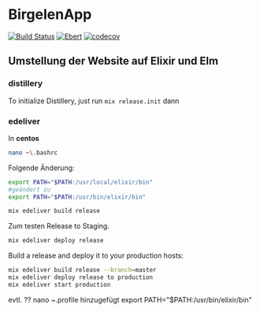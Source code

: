 # BirgelenApp
[![Build Status](https://semaphoreci.com/api/v1/fulnir/birgelen/branches/master/shields_badge.svg)](https://semaphoreci.com/fulnir/birgelen) [![Ebert](https://ebertapp.io/github/Fulnir/Birgelen.svg)](https://ebertapp.io/github/Fulnir/Birgelen) [![codecov](https://codecov.io/bb/fulnir/birgelen/branch/master/graph/badge.svg)](https://codecov.io/bb/fulnir/birgelen) 

## Umstellung der Website auf Elixir und Elm


### distillery

To initialize Distillery, just run 
```mix release.init```
dann



### edeliver

In **centos**
```bash
nano ~\.bashrc
```
Folgende Änderung:
```bash
export PATH="$PATH:/usr/local/elixir/bin"
#geändert zu
export PATH="$PATH:/usr/bin/elixir/bin"
```


```bash
mix edeliver build release
```

Zum testen Release to Staging.
```bash
mix edeliver deploy release
```

Build a release and deploy it to your production hosts:
```bash
mix edeliver build release --branch=master
mix edeliver deploy release to production
mix edeliver start production
```



evtl. ??
nano ~\.profile
hinzugefügt
export PATH="$PATH:/usr/bin/elixir/bin"
